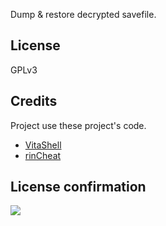 Dump & restore decrypted savefile.

## License
GPLv3

## Credits
Project use these project's code.

* [VitaShell][]
* [rinCheat][]

[VitaShell]: https://github.com/TheOfficialFloW/VitaShell
[rinCheat]: https://github.com/Rinnegatamante/rinCheat

## License confirmation
![](http://i.imgur.com/Oz66w1v.png)

